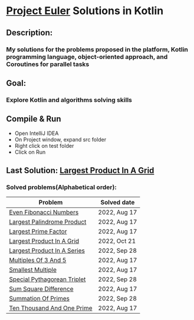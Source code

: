 # [Project Euler](https://projecteuler.net) Solutions in Kotlin

## Description:
### My solutions for the problems proposed in the platform, Kotlin programming language, object-oriented approach, and Coroutines for parallel tasks

## Goal:
### Explore Kotlin and algorithms solving skills

## Compile & Run
- Open IntelliJ IDEA
- On Project window, expand src folder
- Right click on test folder
- Click on Run

## Last Solution: [Largest Product In A Grid](src/main/kotlin/LargestProductInAGrid.kt)

### Solved problems(Alphabetical order):

Problem | Solved date
--- | ---
[Even Fibonacci Numbers](src/main/kotlin/EvenFibonacciNumbers.kt) | 2022, Aug 17
[Largest Palindrome Product](src/main/kotlin/LargestPalindromeProduct.kt) | 2022, Aug 17
[Largest Prime Factor](src/main/kotlin/LargestPrimeFactor.kt) | 2022, Aug 17
[Largest Product In A Grid](src/main/kotlin/LargestProductInAGrid.kt) | 2022, Oct 21
[Largest Product In A Series](src/main/kotlin/LargestProductInASeries.kt) | 2022, Sep 28
[Multiples Of 3 And 5](src/main/kotlin/MultiplesOf3And5.kt) | 2022, Aug 17
[Smallest Multiple](src/main/kotlin/SmallestMultiple.kt) | 2022, Aug 17
[Special Pythagorean Triplet](src/main/kotlin/SpecialPythagoreanTriplet.kt) | 2022, Sep 28
[Sum Square Difference](src/main/kotlin/SumSquareDifference.kt) | 2022, Aug 17
[Summation Of Primes](src/main/kotlin/SummationOfPrimes.kt) | 2022, Sep 28
[Ten Thousand And One Prime](src/main/kotlin/TenThousandAndOnePrime.kt) | 2022, Aug 17
